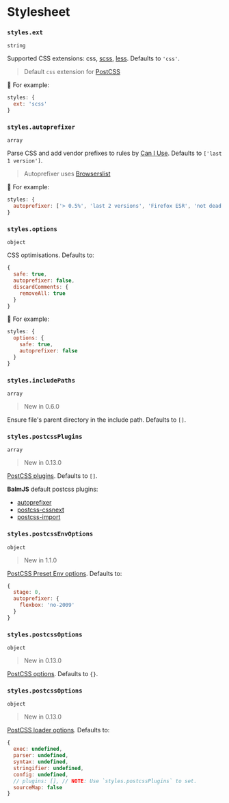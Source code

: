 # Stylesheet

### `styles.ext`

`string`

Supported CSS extensions: css, [scss](http://sass-lang.com/), [less](http://lesscss.org/). Defaults to `'css'`.

> Default `css` extension for [PostCSS](http://postcss.org/)

🌰 For example:

```js
styles: {
  ext: 'scss'
}
```

### `styles.autoprefixer`

`array`

Parse CSS and add vendor prefixes to rules by [Can I Use](http://caniuse.com/). Defaults to `['last 1 version']`.

> Autoprefixer uses [Browserslist](https://github.com/ai/browserslist#queries)

🌰 For example:

```js
styles: {
  autoprefixer: ['> 0.5%', 'last 2 versions', 'Firefox ESR', 'not dead']
}
```

### `styles.options`

`object`

CSS optimisations. Defaults to:

```js
{
  safe: true,
  autoprefixer: false,
  discardComments: {
    removeAll: true
  }
}
```

🌰 For example:

```js
styles: {
  options: {
    safe: true,
    autoprefixer: false
  }
}
```

### `styles.includePaths`

`array`

> New in 0.6.0

Ensure file's parent directory in the include path. Defaults to `[]`.

### `styles.postcssPlugins`

`array`

> New in 0.13.0

[PostCSS plugins](https://www.postcss.parts/). Defaults to `[]`.

__BalmJS__ default postcss plugins:

- [autoprefixer](https://github.com/postcss/autoprefixer)
- [postcss-cssnext](http://cssnext.io/)
- [postcss-import](https://github.com/postcss/postcss-import)

### `styles.postcssEnvOptions`

`object`

> New in 1.1.0

[PostCSS Preset Env options](https://github.com/csstools/postcss-preset-env#options). Defaults to:

```js
{
  stage: 0,
  autoprefixer: {
    flexbox: 'no-2009'
  }
}
```

### `styles.postcssOptions`

`object`

> New in 0.13.0

[PostCSS options](https://github.com/postcss/postcss#options). Defaults to `{}`.

### `styles.postcssOptions`

`object`

> New in 0.13.0

[PostCSS loader options](https://github.com/postcss/postcss-loader#options). Defaults to:

```js
{
  exec: undefined,
  parser: undefined,
  syntax: undefined,
  stringifier: undefined,
  config: undefined,
  // plugins: [], // NOTE: Use `styles.postcssPlugins` to set.
  sourceMap: false
}
```
